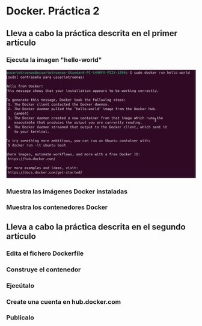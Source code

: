 # Docker. Práctica 2



## Lleva a cabo la práctica descrita en el primer artículo

### Ejecuta la imagen "hello-world"
![img1](/Docker/Images/Screenshot_1.png)

### Muestra las imágenes Docker instaladas


### Muestra los contenedores Docker



## Lleva a cabo la práctica descrita en el segundo artículo


### Edita el fichero Dockerfile


### Construye el contenedor


### Ejecútalo


### Create una cuenta en hub.docker.com


### Publícalo

